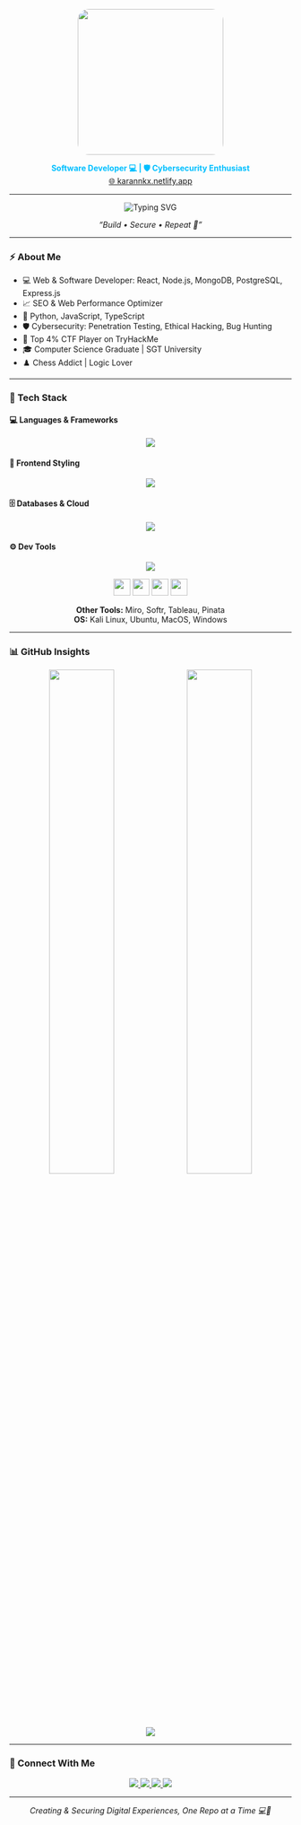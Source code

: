 <p align="center">
  <img src="https://media.giphy.com/media/qgQUggAC3Pfv687qPC/giphy.gif" width="260" style="border-radius: 20px;" />
</p>

<p align="center">
  <b style="color:#00BFFF;">Software Developer 💻 | 🛡️ Cybersecurity Enthusiast</b><br/>
  <a href="https://karannkx.netlify.app" target="_blank">🌐 karannkx.netlify.app</a>
</p>

---

<p align="center">
  <img src="https://readme-typing-svg.demolab.com?font=Fira+Code&pause=1000&color=00BFFF&width=435&lines=%F0%9F%A7%91%E2%80%8D%F0%9F%92%BB+Build+%E2%80%A2+%F0%9F%9B%A1%EF%B8%8F+Secure+%E2%80%A2+%F0%9F%94%81+Repeat" alt="Typing SVG" />
</p>

<p align="center"><i>“Build • Secure • Repeat 🔁”</i></p>

---

### ⚡ About Me

- 💻 Web & Software Developer: React, Node.js, MongoDB, PostgreSQL, Express.js  
- 📈 SEO & Web Performance Optimizer  
- 🐍 Python, JavaScript, TypeScript  
- 🛡️ Cybersecurity: Penetration Testing, Ethical Hacking, Bug Hunting  
- 🎯 Top 4% CTF Player on TryHackMe  
- 🎓 Computer Science Graduate | SGT University  
- ♟️ Chess Addict | Logic Lover  

---

### 🧠 Tech Stack

#### 💻 Languages & Frameworks
<p align="center">
  <img src="https://skillicons.dev/icons?i=python,js,typescript,react,nodejs,express,flask,wordpress" />
</p>

#### 🎨 Frontend Styling
<p align="center">
  <img src="https://skillicons.dev/icons?i=html,css,tailwind,scss,bootstrap" />
</p>

#### 🗄️ Databases & Cloud
<p align="center">
  <img src="https://skillicons.dev/icons?i=mongodb,postgres,firebase,cloudflare" />
</p>

#### ⚙️ Dev Tools
<p align="center">
  <img src="https://skillicons.dev/icons?i=git,github,jira,vscode" />
</p>

<p align="center">
  <img src="https://img.icons8.com/color/48/000000/metasploit.png" height="30"/>
  <img src="https://img.icons8.com/color/48/000000/sql.png" height="30"/>
  <img src="https://img.icons8.com/color/48/000000/nmap.png" height="30"/>
  <img src="https://cdn.jsdelivr.net/gh/devicons/devicon/icons/linux/linux-original.svg" height="30"/>
</p>

<p align="center">
  <b>Other Tools:</b> Miro, Softr, Tableau, Pinata  
  <br/>
  <b>OS:</b> Kali Linux, Ubuntu, MacOS, Windows
</p>

---

### 📊 GitHub Insights

<p align="center">
  <img src="https://github-readme-stats.vercel.app/api?username=Karannkx&show_icons=true&theme=tokyonight&hide_border=false&count_private=true" width="48%" />
  <img src="https://github-readme-streak-stats.herokuapp.com?user=Karannkx&theme=tokyonight&hide_border=false" width="48%" />
</p>

<p align="center">
  <img src="https://github-readme-stats.vercel.app/api/top-langs/?username=Karannkx&layout=compact&theme=tokyonight&hide_border=false" />
</p>

---

### 🔗 Connect With Me

<p align="center">
  <a href="https://karannkx.netlify.app" target="_blank">
    <img src="https://img.shields.io/badge/Portfolio-007ACC?style=for-the-badge&logo=vercel&logoColor=white"/>
  </a>
  <a href="https://github.com/Karannkx" target="_blank">
    <img src="https://img.shields.io/badge/GitHub-0d1117?style=for-the-badge&logo=github&logoColor=00BFFF"/>
  </a>
  <a href="https://www.linkedin.com/in/karannkx" target="_blank">
    <img src="https://img.shields.io/badge/LinkedIn-0077B5?style=for-the-badge&logo=linkedin&logoColor=white"/>
  </a>
  <a href="https://www.hackerrank.com/Karannkx" target="_blank">
    <img src="https://img.shields.io/badge/HackerRank-2EC866?style=for-the-badge&logo=hackerrank&logoColor=white"/>
  </a>
</p>

---

<p align="center"><i>Creating & Securing Digital Experiences, One Repo at a Time 💻🔐</i></p>
